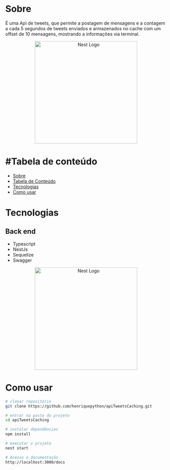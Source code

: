 
# Sobre

É uma Api de tweets, que permite a postagem de mensagens e a contagem a cada 5 segundos de tweets enviados e armazenados no cache com um offset de 10 mensagens, mostrando a informações via terminal.

<p align="center">
  <a href="http://nestjs.com/" target="blank"><img src="https://nestjs.com/img/logo_text.svg" width="320" alt="Nest Logo" /></a>
</p>

#Tabela de conteúdo
=================
<!--ts-->
   * [Sobre](#Sobre)
   * [Tabela de Conteúdo](#Tabela-de-conteúdo)
   * [Tecnologias](#Tecnologias)
   * [Como usar](#Como-usar)
<!--te-->


# Tecnologias
## Back end
- Typescript 
- NestJs
- Sequelize
- Swagger


<p align="center">
  <a href="http://nestjs.com/" target="blank"><img src="https://nestjs.com/img/logo_text.svg" width="320" alt="Nest Logo" /></a>
</p>



# Como usar

```bash
# clonar repositório
git clone https://github.com/henriquepython/apiTweetsCaching.git

# entrar na pasta do projeto
cd apiTweetsCaching

# instalar dependências
npm install

# executar o projeto
nest start

# Acesso a documentação
http://localhost:3000/docs
```
